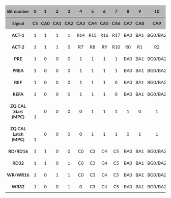 <style type="text/css">
.tg  {border-collapse:collapse;border-spacing:0;width:100%;}
.tg td{border:.05rem solid var(--md-typeset-table-color);font-family:Lato;font-size:14px;
  overflow:hidden;padding:10px 5px;word-break:normal;}
.tg th{border:.05rem solid var(--md-typeset-table-color);font-family:Lato;font-size:14px;
  font-weight:normal;overflow:hidden;padding:10px 5px;word-break:normal;}
.tg .tg-uo3k{background-color:#B7B7B7;font-weight:bold;text-align:center;vertical-align:bottom}
.tg .tg-wa1i{font-weight:bold;text-align:center;vertical-align:middle}
.tg .tg-f9t6{background-color:#B7B7B7;font-weight:bold;text-align:center;vertical-align:middle}
.tg .tg-8d8j{text-align:center;vertical-align:bottom}
.tg .tg-nrix{text-align:center;vertical-align:middle}
</style>
<table class="tg"><thead>
  <tr>
    <th class="tg-f9t6"><span style="font-weight:bold;background-color:#B7B7B7">Bit number</span></th>
    <th class="tg-f9t6"><span style="font-weight:bold;background-color:#B7B7B7">0</span></th>
    <th class="tg-f9t6"><span style="font-weight:bold;background-color:#B7B7B7">1</span></th>
    <th class="tg-f9t6"><span style="font-weight:bold;background-color:#B7B7B7">2</span></th>
    <th class="tg-f9t6"><span style="font-weight:bold;background-color:#B7B7B7">3</span></th>
    <th class="tg-f9t6"><span style="font-weight:bold;background-color:#B7B7B7">4</span></th>
    <th class="tg-f9t6"><span style="font-weight:bold;background-color:#B7B7B7">5</span></th>
    <th class="tg-f9t6"><span style="font-weight:bold;background-color:#B7B7B7">6</span></th>
    <th class="tg-f9t6"><span style="font-weight:bold;background-color:#B7B7B7">7</span></th>
    <th class="tg-f9t6"><span style="font-weight:bold;background-color:#B7B7B7">8</span></th>
    <th class="tg-f9t6"><span style="font-weight:bold;background-color:#B7B7B7">9</span></th>
    <th class="tg-f9t6"><span style="font-weight:bold;background-color:#B7B7B7">10</span></th>
    <th class="tg-f9t6"><span style="font-weight:bold;background-color:#B7B7B7">11</span></th>
    <th class="tg-f9t6"><span style="font-weight:bold;background-color:#B7B7B7">12</span></th>
    <th class="tg-f9t6"><span style="font-weight:bold;background-color:#B7B7B7">13</span></th>
    <th class="tg-f9t6"><span style="font-weight:bold;background-color:#B7B7B7">14</span></th>
    <th class="tg-f9t6"><span style="font-weight:bold;background-color:#B7B7B7">15</span></th>
    <th class="tg-f9t6"><span style="font-weight:bold;background-color:#B7B7B7">16</span></th>
    <th class="tg-f9t6"><span style="font-weight:bold;background-color:#B7B7B7">17</span></th>
    <th class="tg-f9t6"><span style="font-weight:bold;background-color:#B7B7B7">18</span></th>
    <th class="tg-f9t6"><span style="font-weight:bold;background-color:#B7B7B7">19</span></th>
    <th class="tg-f9t6"><span style="font-weight:bold;background-color:#B7B7B7">20</span></th>
    <th class="tg-f9t6"><span style="font-weight:bold;background-color:#B7B7B7">21</span></th>
    <th class="tg-f9t6"><span style="font-weight:bold;background-color:#B7B7B7">22</span></th>
    <th class="tg-f9t6"><span style="font-weight:bold;background-color:#B7B7B7">23</span></th>
  </tr>
</thead>
<tbody>
  <tr>
    <td class="tg-f9t6"><span style="font-weight:bold;background-color:#B7B7B7">Signal</span></td>
    <td class="tg-uo3k"><span style="font-weight:bold;background-color:#B7B7B7">CS</span></td>
    <td class="tg-f9t6"><span style="font-weight:bold;background-color:#B7B7B7">CA0</span></td>
    <td class="tg-f9t6"><span style="font-weight:bold;background-color:#B7B7B7">CA1</span></td>
    <td class="tg-f9t6"><span style="font-weight:bold;background-color:#B7B7B7">CA2</span></td>
    <td class="tg-f9t6"><span style="font-weight:bold;background-color:#B7B7B7">CA3</span></td>
    <td class="tg-f9t6"><span style="font-weight:bold;background-color:#B7B7B7">CA4</span></td>
    <td class="tg-f9t6"><span style="font-weight:bold;background-color:#B7B7B7">CA5</span></td>
    <td class="tg-f9t6"><span style="font-weight:bold;background-color:#B7B7B7">CA6</span></td>
    <td class="tg-f9t6"><span style="font-weight:bold;background-color:#B7B7B7">CA7</span></td>
    <td class="tg-f9t6"><span style="font-weight:bold;background-color:#B7B7B7">CA8</span></td>
    <td class="tg-f9t6"><span style="font-weight:bold;background-color:#B7B7B7">CA9</span></td>
    <td class="tg-f9t6"><span style="font-weight:bold;background-color:#B7B7B7">CA10</span></td>
    <td class="tg-f9t6"><span style="font-weight:bold;background-color:#B7B7B7">CA11</span></td>
    <td class="tg-f9t6"><span style="font-weight:bold;background-color:#B7B7B7">CA12</span></td>
    <td class="tg-f9t6"><span style="font-weight:bold;background-color:#B7B7B7">CA13</span></td>
    <td class="tg-f9t6" colspan="9"><span style="font-weight:bold;background-color:#B7B7B7">RFU</span></td>
  </tr>
  <tr>
    <td class="tg-wa1i"><span style="font-weight:bold">ACT-1</span></td>
    <td class="tg-8d8j">1</td>
    <td class="tg-nrix">1</td>
    <td class="tg-nrix">1</td>
    <td class="tg-nrix">1</td>
    <td class="tg-nrix">R14</td>
    <td class="tg-nrix">R15</td>
    <td class="tg-nrix">R16</td>
    <td class="tg-nrix">R17</td>
    <td class="tg-nrix">BA0</td>
    <td class="tg-nrix">BA1</td>
    <td class="tg-nrix">BG0/BA2</td>
    <td class="tg-nrix">BG1/BA3/X</td>
    <td class="tg-nrix">R11</td>
    <td class="tg-nrix">R12</td>
    <td class="tg-nrix">R13</td>
    <td class="tg-nrix">X</td>
    <td class="tg-nrix">X</td>
    <td class="tg-nrix">X</td>
    <td class="tg-nrix">X</td>
    <td class="tg-nrix">X</td>
    <td class="tg-nrix">X</td>
    <td class="tg-nrix">X</td>
    <td class="tg-nrix">X</td>
    <td class="tg-nrix">X</td>
  </tr>
  <tr>
    <td class="tg-wa1i"><span style="font-weight:bold">ACT-2</span></td>
    <td class="tg-8d8j">1</td>
    <td class="tg-8d8j">1</td>
    <td class="tg-8d8j">1</td>
    <td class="tg-8d8j">0</td>
    <td class="tg-8d8j">R7</td>
    <td class="tg-8d8j">R8</td>
    <td class="tg-8d8j">R9</td>
    <td class="tg-8d8j">R10</td>
    <td class="tg-8d8j">R0</td>
    <td class="tg-nrix">R1</td>
    <td class="tg-nrix">R2</td>
    <td class="tg-nrix">R3</td>
    <td class="tg-nrix">R4</td>
    <td class="tg-nrix">R5</td>
    <td class="tg-nrix">R6</td>
    <td class="tg-nrix">X</td>
    <td class="tg-nrix">X</td>
    <td class="tg-nrix">X</td>
    <td class="tg-nrix">X</td>
    <td class="tg-nrix">X</td>
    <td class="tg-nrix">X</td>
    <td class="tg-nrix">X</td>
    <td class="tg-nrix">X</td>
    <td class="tg-nrix">X</td>
  </tr>
  <tr>
    <td class="tg-wa1i"><span style="font-weight:bold">PRE</span></td>
    <td class="tg-8d8j">1</td>
    <td class="tg-nrix">0</td>
    <td class="tg-nrix">0</td>
    <td class="tg-nrix">0</td>
    <td class="tg-nrix">1</td>
    <td class="tg-nrix">1</td>
    <td class="tg-nrix">1</td>
    <td class="tg-nrix">1</td>
    <td class="tg-nrix">BA0</td>
    <td class="tg-nrix">BA1</td>
    <td class="tg-nrix">BG0/BA2</td>
    <td class="tg-nrix">BG1/BA3/X</td>
    <td class="tg-nrix">X</td>
    <td class="tg-nrix">X</td>
    <td class="tg-nrix">0</td>
    <td class="tg-nrix">X</td>
    <td class="tg-nrix">X</td>
    <td class="tg-nrix">X</td>
    <td class="tg-nrix">X</td>
    <td class="tg-nrix">X</td>
    <td class="tg-nrix">X</td>
    <td class="tg-nrix">X</td>
    <td class="tg-nrix">X</td>
    <td class="tg-nrix">X</td>
  </tr>
  <tr>
    <td class="tg-wa1i"><span style="font-weight:bold">PREA</span></td>
    <td class="tg-8d8j">1</td>
    <td class="tg-nrix">0</td>
    <td class="tg-nrix">0</td>
    <td class="tg-nrix">0</td>
    <td class="tg-nrix">1</td>
    <td class="tg-nrix">1</td>
    <td class="tg-nrix">1</td>
    <td class="tg-nrix">1</td>
    <td class="tg-nrix">BA0</td>
    <td class="tg-nrix">BA1</td>
    <td class="tg-nrix">BG0/BA2</td>
    <td class="tg-nrix">BG1/BA3/X</td>
    <td class="tg-nrix">X</td>
    <td class="tg-nrix">X</td>
    <td class="tg-nrix">1</td>
    <td class="tg-nrix">X</td>
    <td class="tg-nrix">X</td>
    <td class="tg-nrix">X</td>
    <td class="tg-nrix">X</td>
    <td class="tg-nrix">X</td>
    <td class="tg-nrix">X</td>
    <td class="tg-nrix">X</td>
    <td class="tg-nrix">X</td>
    <td class="tg-nrix">X</td>
  </tr>
  <tr>
    <td class="tg-wa1i"><span style="font-weight:bold">REF</span></td>
    <td class="tg-8d8j">1</td>
    <td class="tg-nrix">0</td>
    <td class="tg-nrix">0</td>
    <td class="tg-nrix">0</td>
    <td class="tg-nrix">1</td>
    <td class="tg-nrix">1</td>
    <td class="tg-nrix">1</td>
    <td class="tg-nrix">0</td>
    <td class="tg-nrix">BA0</td>
    <td class="tg-nrix">BA1</td>
    <td class="tg-nrix">BG0/BA2</td>
    <td class="tg-nrix">RFM</td>
    <td class="tg-nrix">SB0/X</td>
    <td class="tg-nrix">SB1/X</td>
    <td class="tg-nrix">0</td>
    <td class="tg-nrix">X</td>
    <td class="tg-nrix">X</td>
    <td class="tg-nrix">X</td>
    <td class="tg-nrix">X</td>
    <td class="tg-nrix">X</td>
    <td class="tg-nrix">X</td>
    <td class="tg-nrix">X</td>
    <td class="tg-nrix">X</td>
    <td class="tg-nrix">X</td>
  </tr>
  <tr>
    <td class="tg-wa1i"><span style="font-weight:bold">REFA</span></td>
    <td class="tg-8d8j">1</td>
    <td class="tg-nrix">0</td>
    <td class="tg-nrix">0</td>
    <td class="tg-nrix">0</td>
    <td class="tg-nrix">1</td>
    <td class="tg-nrix">1</td>
    <td class="tg-nrix">1</td>
    <td class="tg-nrix">0</td>
    <td class="tg-nrix">BA0</td>
    <td class="tg-nrix">BA1</td>
    <td class="tg-nrix">BG0/BA2</td>
    <td class="tg-nrix">RFM</td>
    <td class="tg-nrix">SB0/X</td>
    <td class="tg-nrix">SB1/X</td>
    <td class="tg-nrix">1</td>
    <td class="tg-nrix">X</td>
    <td class="tg-nrix">X</td>
    <td class="tg-nrix">X</td>
    <td class="tg-nrix">X</td>
    <td class="tg-nrix">X</td>
    <td class="tg-nrix">X</td>
    <td class="tg-nrix">X</td>
    <td class="tg-nrix">X</td>
    <td class="tg-nrix">X</td>
  </tr>
  <tr>
    <td class="tg-wa1i"><span style="font-weight:bold">ZQ CAL Start (MPC)</span></td>
    <td class="tg-8d8j">1</td>
    <td class="tg-nrix">0</td>
    <td class="tg-nrix">0</td>
    <td class="tg-nrix">0</td>
    <td class="tg-nrix">0</td>
    <td class="tg-nrix">1</td>
    <td class="tg-nrix">1</td>
    <td class="tg-nrix">1</td>
    <td class="tg-nrix">1</td>
    <td class="tg-nrix">0</td>
    <td class="tg-nrix">1</td>
    <td class="tg-nrix">0</td>
    <td class="tg-nrix">0</td>
    <td class="tg-nrix">0</td>
    <td class="tg-nrix">0</td>
    <td class="tg-nrix">X</td>
    <td class="tg-nrix">X</td>
    <td class="tg-nrix">X</td>
    <td class="tg-nrix">X</td>
    <td class="tg-nrix">X</td>
    <td class="tg-nrix">X</td>
    <td class="tg-nrix">X</td>
    <td class="tg-nrix">X</td>
    <td class="tg-nrix">X</td>
  </tr>
  <tr>
    <td class="tg-wa1i"><span style="font-weight:bold">ZQ CAL Latch (MPC)</span></td>
    <td class="tg-8d8j">1</td>
    <td class="tg-nrix">0</td>
    <td class="tg-nrix">0</td>
    <td class="tg-nrix">0</td>
    <td class="tg-nrix">0</td>
    <td class="tg-nrix">1</td>
    <td class="tg-nrix">1</td>
    <td class="tg-nrix">1</td>
    <td class="tg-nrix">0</td>
    <td class="tg-nrix">1</td>
    <td class="tg-nrix">1</td>
    <td class="tg-nrix">0</td>
    <td class="tg-nrix">0</td>
    <td class="tg-nrix">0</td>
    <td class="tg-nrix">0</td>
    <td class="tg-nrix">X</td>
    <td class="tg-nrix">X</td>
    <td class="tg-nrix">X</td>
    <td class="tg-nrix">X</td>
    <td class="tg-nrix">X</td>
    <td class="tg-nrix">X</td>
    <td class="tg-nrix">X</td>
    <td class="tg-nrix">X</td>
    <td class="tg-nrix">X</td>
  </tr>
  <tr>
    <td class="tg-wa1i"><span style="font-weight:bold">RD/RD16</span></td>
    <td class="tg-8d8j">1</td>
    <td class="tg-nrix">1</td>
    <td class="tg-nrix">0</td>
    <td class="tg-nrix">0</td>
    <td class="tg-nrix">C0</td>
    <td class="tg-nrix">C3</td>
    <td class="tg-nrix">C4</td>
    <td class="tg-nrix">C5</td>
    <td class="tg-nrix">BA0</td>
    <td class="tg-nrix">BA1</td>
    <td class="tg-nrix">BG0/BA2</td>
    <td class="tg-nrix">BG1/BA3/B4</td>
    <td class="tg-nrix">C1</td>
    <td class="tg-nrix">C2</td>
    <td class="tg-nrix">AP</td>
    <td class="tg-nrix">X</td>
    <td class="tg-nrix">X</td>
    <td class="tg-nrix">X</td>
    <td class="tg-nrix">X</td>
    <td class="tg-nrix">X</td>
    <td class="tg-nrix">X</td>
    <td class="tg-nrix">X</td>
    <td class="tg-nrix">X</td>
    <td class="tg-nrix">X</td>
  </tr>
  <tr>
    <td class="tg-wa1i"><span style="font-weight:bold">RD32</span></td>
    <td class="tg-8d8j">1</td>
    <td class="tg-nrix">1</td>
    <td class="tg-nrix">0</td>
    <td class="tg-nrix">1</td>
    <td class="tg-nrix">C0</td>
    <td class="tg-nrix">C3</td>
    <td class="tg-nrix">C4</td>
    <td class="tg-nrix">C5</td>
    <td class="tg-nrix">BA0</td>
    <td class="tg-nrix">BA1</td>
    <td class="tg-nrix">BG0/BA2</td>
    <td class="tg-nrix">BG1/BA3</td>
    <td class="tg-nrix">C1</td>
    <td class="tg-nrix">C2</td>
    <td class="tg-nrix">AP</td>
    <td class="tg-nrix">X</td>
    <td class="tg-nrix">X</td>
    <td class="tg-nrix">X</td>
    <td class="tg-nrix">X</td>
    <td class="tg-nrix">X</td>
    <td class="tg-nrix">X</td>
    <td class="tg-nrix">X</td>
    <td class="tg-nrix">X</td>
    <td class="tg-nrix">X</td>
  </tr>
  <tr>
    <td class="tg-wa1i"><span style="font-weight:bold">WR/WR16</span></td>
    <td class="tg-8d8j">1</td>
    <td class="tg-nrix">0</td>
    <td class="tg-nrix">1</td>
    <td class="tg-nrix">1</td>
    <td class="tg-nrix">C0</td>
    <td class="tg-nrix">C3</td>
    <td class="tg-nrix">C4</td>
    <td class="tg-nrix">C5</td>
    <td class="tg-nrix">BA0</td>
    <td class="tg-nrix">BA1</td>
    <td class="tg-nrix">BG0/BA2</td>
    <td class="tg-nrix">BG1/BA3/X</td>
    <td class="tg-nrix">C1</td>
    <td class="tg-nrix">C2</td>
    <td class="tg-nrix">AP</td>
    <td class="tg-nrix">X</td>
    <td class="tg-nrix">X</td>
    <td class="tg-nrix">X</td>
    <td class="tg-nrix">X</td>
    <td class="tg-nrix">X</td>
    <td class="tg-nrix">X</td>
    <td class="tg-nrix">X</td>
    <td class="tg-nrix">X</td>
    <td class="tg-nrix">X</td>
  </tr>
  <tr>
    <td class="tg-wa1i"><span style="font-weight:bold">WR32</span></td>
    <td class="tg-8d8j">1</td>
    <td class="tg-nrix">0</td>
    <td class="tg-nrix">0</td>
    <td class="tg-nrix">1</td>
    <td class="tg-nrix">0</td>
    <td class="tg-nrix">C3</td>
    <td class="tg-nrix">C4</td>
    <td class="tg-nrix">C5</td>
    <td class="tg-nrix">BA0</td>
    <td class="tg-nrix">BA1</td>
    <td class="tg-nrix">BG0/BA2</td>
    <td class="tg-nrix">BG1/BA3</td>
    <td class="tg-nrix">C1</td>
    <td class="tg-nrix">C2</td>
    <td class="tg-nrix">AP</td>
    <td class="tg-nrix">X</td>
    <td class="tg-nrix">X</td>
    <td class="tg-nrix">X</td>
    <td class="tg-nrix">X</td>
    <td class="tg-nrix">X</td>
    <td class="tg-nrix">X</td>
    <td class="tg-nrix">X</td>
    <td class="tg-nrix">X</td>
    <td class="tg-nrix">X</td>
  </tr>
</tbody></table>